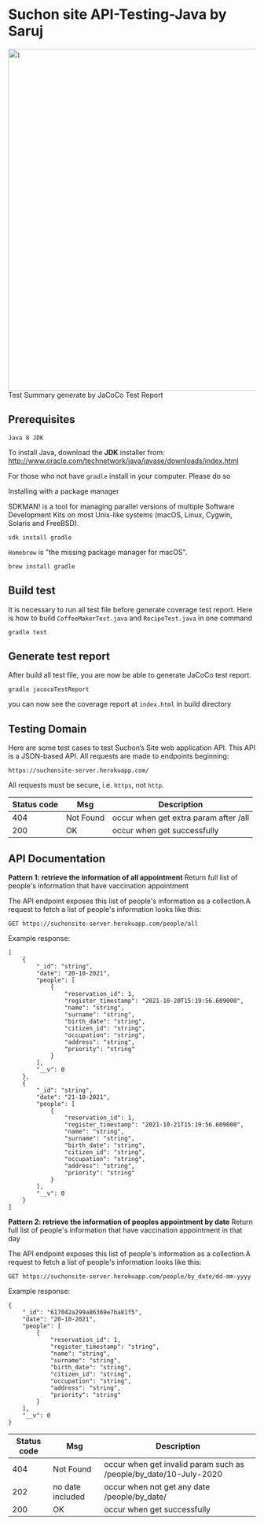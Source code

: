 # Suchon site API-Testing-Java by Saruj

<img width="696" alt="ๅ" src="https://user-images.githubusercontent.com/59832457/138566349-c415733c-0747-4783-b67e-82a868de27f0.png">
Test Summary generate by JaCoCo Test Report

## Prerequisites

```
Java 8 JDK
```

To install Java, download the **JDK** installer from: 
  http://www.oracle.com/technetwork/java/javase/downloads/index.html

For those who not have `gradle` install in your computer. Please do so

Installing with a package manager

SDKMAN! is a tool for managing parallel versions of multiple Software Development Kits on most Unix-like systems (macOS, Linux, Cygwin, Solaris and FreeBSD). 

```
sdk install gradle
```
`Homebrew` is "the missing package manager for macOS".

```
brew install gradle
```

## Build test

It is necessary to run all test file before generate coverage test report. Here is how to build `CoffeeMakerTest.java` and `RecipeTest.java` in one command

```
gradle test
```

## Generate test report

After build all test file, you are now be able to generate JaCoCo test report.

```
gradle jacocoTestReport
```

you can now see the coverage report at `index.html` in build directory

## Testing Domain

Here are some test cases to test Suchon’s Site web application API. This API is a JSON-based API. All requests are made to endpoints beginning:   
 

```
https://suchonsite-server.herokuapp.com/
```    

All requests must be secure, i.e. `https`, not `http`.

| Status code	| Msg| Description   |
|---|---|---|
| 404 | Not Found |  occur when get extra param after /all |
| 200 | OK |  occur when get successfully |

## API Documentation

**Pattern 1: retrieve the information of all appointment** Return full list of people's information that have vaccination appointment

The API endpoint exposes this list of people's information as a collection.A request to fetch a list of people's information looks like this:    

```
GET https://suchonsite-server.herokuapp.com/people/all
```

Example response:
```
[
    {
        "_id": "string",
        "date": "20-10-2021",
        "people": [
            {
                "reservation_id": 1,
                "register_timestamp": "2021-10-20T15:19:56.609000",
                "name": "string",
                "surname": "string",
                "birth_date": "string",
                "citizen_id": "string",
                "occupation": "string",
                "address": "string",
                "priority": "string"
            }
        ],
        "__v": 0
    },
    {
        "_id": "string",
        "date": "21-10-2021",
        "people": [
            {
                "reservation_id": 1,
                "register_timestamp": "2021-10-21T15:19:56.609000",
                "name": "string",
                "surname": "string",
                "birth_date": "string",
                "citizen_id": "string",
                "occupation": "string",
                "address": "string",
                "priority": "string"
            }
        ],
        "__v": 0
    }
]
```

**Pattern 2: retrieve the information of peoples appointment by date**
Return full list of people's information that have vaccination appointment in that day    

The API endpoint exposes this list of people's information as a collection.A request to fetch a list of people's information looks like this:    

```
GET https://suchonsite-server.herokuapp.com/people/by_date/dd-mm-yyyy
```

Example response:
```
{
    "_id": "617042a299a86369e7ba81f5",
    "date": "20-10-2021",
    "people": [
        {
            "reservation_id": 1,
            "register_timestamp": "string",
            "name": "string",
            "surname": "string",
            "birth_date": "string",
            "citizen_id": "string",
            "occupation": "string",
            "address": "string",
            "priority": "string"
        }
    ],
    "__v": 0
}
```
| Status code	| Msg| Description   |
|---|---|---|
| 404 | Not Found |  occur when get invalid param such as /people/by_date/10-July-2020 |
| 202 | no date included |  occur when not get any date /people/by_date/ |
| 200 | OK |  occur when get successfully |
